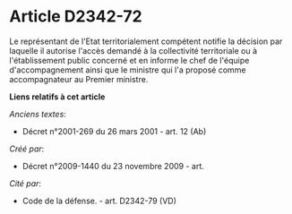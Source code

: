 # Article D2342-72

Le représentant de l'Etat territorialement compétent notifie la décision par laquelle il autorise l'accès demandé à la
collectivité territoriale ou à l'établissement public concerné et en informe le chef de l'équipe d'accompagnement ainsi que
le ministre qui l'a proposé comme accompagnateur au Premier ministre.

**Liens relatifs à cet article**

_Anciens textes_:

  - Décret n°2001-269 du 26 mars 2001 - art. 12 (Ab)

_Créé par_:

  - Décret n°2009-1440 du 23 novembre 2009 - art.

_Cité par_:

  - Code de la défense. - art. D2342-79 (VD)
